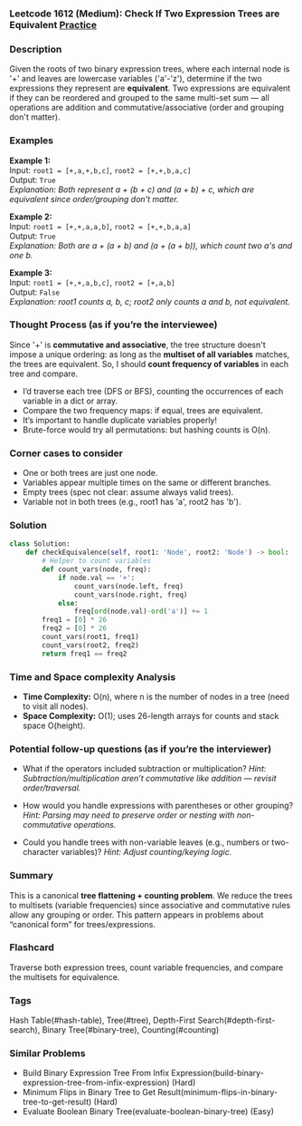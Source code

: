 ### Leetcode 1612 (Medium): Check If Two Expression Trees are Equivalent [Practice](https://leetcode.com/problems/check-if-two-expression-trees-are-equivalent)

### Description  
Given the roots of two binary expression trees, where each internal node is '+' and leaves are lowercase variables ('a'-'z'), determine if the two expressions they represent are **equivalent**. Two expressions are equivalent if they can be reordered and grouped to the same multi-set sum — all operations are addition and commutative/associative (order and grouping don't matter).

### Examples  
**Example 1:**  
Input: `root1 = [+,a,+,b,c]`, `root2 = [+,+,b,a,c]`  
Output: `True`  
*Explanation: Both represent a + (b + c) and (a + b) + c, which are equivalent since order/grouping don't matter.*

**Example 2:**  
Input: `root1 = [+,+,a,a,b]`, `root2 = [+,+,b,a,a]`  
Output: `True`  
*Explanation: Both are a + (a + b) and (a + (a + b)), which count two a's and one b.*

**Example 3:**  
Input: `root1 = [+,+,a,b,c]`, `root2 = [+,a,b]`  
Output: `False`  
*Explanation: root1 counts a, b, c; root2 only counts a and b, not equivalent.*

### Thought Process (as if you’re the interviewee)  
Since '+' is **commutative and associative**, the tree structure doesn't impose a unique ordering: as long as the **multiset of all variables** matches, the trees are equivalent. So, I should **count frequency of variables** in each tree and compare.
- I’d traverse each tree (DFS or BFS), counting the occurrences of each variable in a dict or array.
- Compare the two frequency maps: if equal, trees are equivalent.
- It’s important to handle duplicate variables properly!
- Brute-force would try all permutations: but hashing counts is O(n).

### Corner cases to consider  
- One or both trees are just one node.
- Variables appear multiple times on the same or different branches.
- Empty trees (spec not clear: assume always valid trees).
- Variable not in both trees (e.g., root1 has 'a', root2 has 'b').

### Solution

```python
class Solution:
    def checkEquivalence(self, root1: 'Node', root2: 'Node') -> bool:
        # Helper to count variables
        def count_vars(node, freq):
            if node.val == '+':
                count_vars(node.left, freq)
                count_vars(node.right, freq)
            else:
                freq[ord(node.val)-ord('a')] += 1
        freq1 = [0] * 26
        freq2 = [0] * 26
        count_vars(root1, freq1)
        count_vars(root2, freq2)
        return freq1 == freq2
```

### Time and Space complexity Analysis  
- **Time Complexity:** O(n), where n is the number of nodes in a tree (need to visit all nodes).
- **Space Complexity:** O(1); uses 26-length arrays for counts and stack space O(height).

### Potential follow-up questions (as if you’re the interviewer)  
- What if the operators included subtraction or multiplication?
  *Hint: Subtraction/multiplication aren’t commutative like addition — revisit order/traversal.*

- How would you handle expressions with parentheses or other grouping?
  *Hint: Parsing may need to preserve order or nesting with non-commutative operations.*

- Could you handle trees with non-variable leaves (e.g., numbers or two-character variables)?
  *Hint: Adjust counting/keying logic.*

### Summary
This is a canonical **tree flattening + counting problem**. We reduce the trees to multisets (variable frequencies) since associative and commutative rules allow any grouping or order. This pattern appears in problems about “canonical form” for trees/expressions.


### Flashcard
Traverse both expression trees, count variable frequencies, and compare the multisets for equivalence.

### Tags
Hash Table(#hash-table), Tree(#tree), Depth-First Search(#depth-first-search), Binary Tree(#binary-tree), Counting(#counting)

### Similar Problems
- Build Binary Expression Tree From Infix Expression(build-binary-expression-tree-from-infix-expression) (Hard)
- Minimum Flips in Binary Tree to Get Result(minimum-flips-in-binary-tree-to-get-result) (Hard)
- Evaluate Boolean Binary Tree(evaluate-boolean-binary-tree) (Easy)